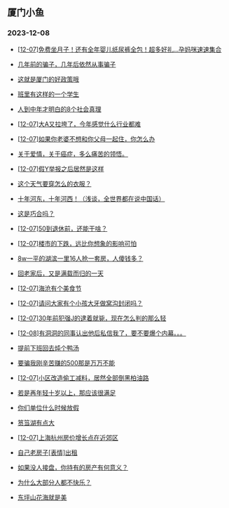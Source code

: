 ## 厦门小鱼 
### 2023-12-08

+ [[12-07]免费坐月子！还有全年婴儿纸尿裤全包！超多好礼…孕妈咪速速集合](http://bbs.xmfish.com/read-htm-tid-18117195.html)

+ [几年前的骗子，几年后依然从事骗子](http://bbs.xmfish.com/read-htm-tid-18117121.html)

+ [这就是厦门的好政策哦](http://bbs.xmfish.com/read-htm-tid-18117278.html)

+ [班里有这样的一个学生](http://bbs.xmfish.com/read-htm-tid-18117228.html)

+ [人到中年才明白的8个社会真理](http://bbs.xmfish.com/read-htm-tid-18117081.html)

+ [[12-07]大A又拉垮了，今年感觉什么行业都难](http://bbs.xmfish.com/read-htm-tid-18117231.html)

+ [[12-07]如果你老婆不想和你父母一起住，你怎么办](http://bbs.xmfish.com/read-htm-tid-18117260.html)

+ [关于爱情，关于癌症，多么痛苦的领悟。](http://bbs.xmfish.com/read-htm-tid-18117313.html)

+ [[12-07]假Y举报之后居然是这样](http://bbs.xmfish.com/read-htm-tid-18117243.html)

+ [这个天气要穿怎么的衣服？](http://bbs.xmfish.com/read-htm-tid-18117203.html)

+ [十年河东，十年河西！（浅谈，全世界都在说中国话）](http://bbs.xmfish.com/read-htm-tid-18117211.html)

+ [这是巧合吗？](http://bbs.xmfish.com/read-htm-tid-18117181.html)

+ [[12-07]50到退休前，还能干啥？](http://bbs.xmfish.com/read-htm-tid-18117346.html)

+ [[12-07]楼市的下跌，远比你想象的影响可怕](http://bbs.xmfish.com/read-htm-tid-18117428.html)

+ [8w一平的湖滨一里16人抢一套房，人傻钱多？](http://bbs.xmfish.com/read-htm-tid-18117497.html)

+ [回老家后，又是满载而归的一天](http://bbs.xmfish.com/read-htm-tid-18117390.html)

+ [[12-07]海沧有个美食节](http://bbs.xmfish.com/read-htm-tid-18117436.html)

+ [[12-07]请问大家有个小孩大牙做窝沟封闭吗？](http://bbs.xmfish.com/read-htm-tid-18117269.html)

+ [[12-07]30年前犯强J的逮着就毙，现在怎么判的那么轻](http://bbs.xmfish.com/read-htm-tid-18117392.html)

+ [[12-08]有洞洞的同事认出他后私信我了，要不要爆个内幕。。。](http://bbs.xmfish.com/read-htm-tid-18117622.html)

+ [提前下班回去炖个鸭汤](http://bbs.xmfish.com/read-htm-tid-18117440.html)

+ [要骗我刚辛苦赚的500那是万万不能](http://bbs.xmfish.com/read-htm-tid-18117540.html)

+ [[12-07]小区改造偷工减料，居然全部倒黑柏油路](http://bbs.xmfish.com/read-htm-tid-18117556.html)

+ [若是再年轻十岁以上，那应该很满足](http://bbs.xmfish.com/read-htm-tid-18117533.html)

+ [你们单位什么时候放假](http://bbs.xmfish.com/read-htm-tid-18117572.html)

+ [筼筜湖有点大](http://bbs.xmfish.com/read-htm-tid-18117567.html)

+ [[12-07]上海杭州房价增长点在近郊区](http://bbs.xmfish.com/read-htm-tid-18117592.html)

+ [自己老房子[表情]出租](http://bbs.xmfish.com/read-htm-tid-18117464.html)

+ [如果没人接盘，你持有的房产有何意义？](http://bbs.xmfish.com/read-htm-tid-18117560.html)

+ [为什么大部分人都不快乐？](http://bbs.xmfish.com/read-htm-tid-18117539.html)

+ [东坪山花海就是美](http://bbs.xmfish.com/read-htm-tid-18117733.html)

